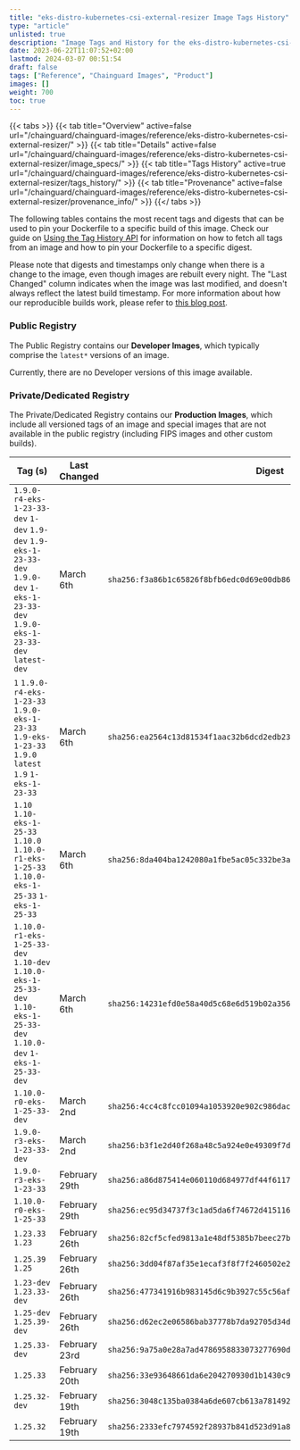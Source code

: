 ```yaml
---
title: "eks-distro-kubernetes-csi-external-resizer Image Tags History"
type: "article"
unlisted: true
description: "Image Tags and History for the eks-distro-kubernetes-csi-external-resizer Chainguard Image"
date: 2023-06-22T11:07:52+02:00
lastmod: 2024-03-07 00:51:54
draft: false
tags: ["Reference", "Chainguard Images", "Product"]
images: []
weight: 700
toc: true
---
```


{{< tabs >}}
{{< tab title="Overview" active=false url="/chainguard/chainguard-images/reference/eks-distro-kubernetes-csi-external-resizer/" >}}
{{< tab title="Details" active=false url="/chainguard/chainguard-images/reference/eks-distro-kubernetes-csi-external-resizer/image_specs/" >}}
{{< tab title="Tags History" active=true url="/chainguard/chainguard-images/reference/eks-distro-kubernetes-csi-external-resizer/tags_history/" >}}
{{< tab title="Provenance" active=false url="/chainguard/chainguard-images/reference/eks-distro-kubernetes-csi-external-resizer/provenance_info/" >}}
{{</ tabs >}}

The following tables contains the most recent tags and digests that can be used to pin your Dockerfile to a specific build of this image. Check our guide on [Using the Tag History API](/chainguard/chainguard-images/using-the-tag-history-api/) for information on how to fetch all tags from an image and how to pin your Dockerfile to a specific digest.

Please note that digests and timestamps only change when there is a change to the image, even though images are rebuilt every night. The "Last Changed" column indicates when the image was last modified, and doesn't always reflect the latest build timestamp. For more information about how our reproducible builds work, please refer to [this blog post](https://www.chainguard.dev/unchained/reproducing-chainguards-reproducible-image-builds).

### Public Registry
The Public Registry contains our **Developer Images**, which typically comprise the `latest*` versions of an image.

Currently, there are no Developer versions of this image available.

### Private/Dedicated Registry
The Private/Dedicated Registry contains our **Production Images**, which include all versioned tags of an image and special images that are not available in the public registry (including FIPS images and other custom builds).

| Tag (s)                                                                                                                                  | Last Changed  | Digest                                                                    |
|------------------------------------------------------------------------------------------------------------------------------------------|---------------|---------------------------------------------------------------------------|
|  `1.9.0-r4-eks-1-23-33-dev` `1-dev` `1.9-dev` `1.9-eks-1-23-33-dev` `1.9.0-dev` `1-eks-1-23-33-dev` `1.9.0-eks-1-23-33-dev` `latest-dev` | March 6th     | `sha256:f3a86b1c65826f8bfb6edc0d69e00db86309910cdcceac8f29a5a3ce3cfd05b7` |
|  `1` `1.9.0-r4-eks-1-23-33` `1.9.0-eks-1-23-33` `1.9-eks-1-23-33` `1.9.0` `latest` `1.9` `1-eks-1-23-33`                                 | March 6th     | `sha256:ea2564c13d81534f1aac32b6dcd2edb23c94eaf04a28763add9b1ade2531a5f8` |
|  `1.10` `1.10-eks-1-25-33` `1.10.0` `1.10.0-r1-eks-1-25-33` `1.10.0-eks-1-25-33` `1-eks-1-25-33`                                         | March 6th     | `sha256:8da404ba1242080a1fbe5ac05c332be3aa9888957968cbf5e6d8713fa8535f59` |
|  `1.10.0-r1-eks-1-25-33-dev` `1.10-dev` `1.10.0-eks-1-25-33-dev` `1.10-eks-1-25-33-dev` `1.10.0-dev` `1-eks-1-25-33-dev`                 | March 6th     | `sha256:14231efd0e58a40d5c68e6d519b02a35694d4729d1ec4372f5d1b32a56327afc` |
|  `1.10.0-r0-eks-1-25-33-dev`                                                                                                             | March 2nd     | `sha256:4cc4c8fcc01094a1053920e902c986dacf55f1f097a2ee3a48b0c6c922770681` |
|  `1.9.0-r3-eks-1-23-33-dev`                                                                                                              | March 2nd     | `sha256:b3f1e2d40f268a48c5a924e0e49309f7d56581cf1f926c1164e6483e0c52bfe9` |
|  `1.9.0-r3-eks-1-23-33`                                                                                                                  | February 29th | `sha256:a86d875414e060110d684977df44f611799e51620f055b2c3b17172bb42bedb3` |
|  `1.10.0-r0-eks-1-25-33`                                                                                                                 | February 29th | `sha256:ec95d34737f3c1ad5da6f74672d415116b662f6fcda360feca3ad3a947d129b9` |
|  `1.23.33` `1.23`                                                                                                                        | February 26th | `sha256:82cf5cfed9813a1e48df5385b7beec27b8da9f9ca4dc917d09126269b0e832c6` |
|  `1.25.39` `1.25`                                                                                                                        | February 26th | `sha256:3dd04f87af35e1ecaf3f8f7f2460502e2463bed5ef18ab537ca2132352b63e5f` |
|  `1.23-dev` `1.23.33-dev`                                                                                                                | February 26th | `sha256:477341916b983145d6c9b3927c55c56affc4840821b403a9c751e127e5eb3510` |
|  `1.25-dev` `1.25.39-dev`                                                                                                                | February 26th | `sha256:d62ec2e06586bab37778b7da92705d34da0749437447056a2c10d82525e1b8f0` |
|  `1.25.33-dev`                                                                                                                           | February 23rd | `sha256:9a75a0e28a7ad4786958833073277690d54b7997ad636f49601705f928810871` |
|  `1.25.33`                                                                                                                               | February 20th | `sha256:33e93648661da6e204270930d1b1430c919dcde0de062bfa1f4693c8e1ab9b95` |
|  `1.25.32-dev`                                                                                                                           | February 19th | `sha256:3048c135ba0384a6de607cb613a781492cc0c3e62741a5e34e647d775a576e7b` |
|  `1.25.32`                                                                                                                               | February 19th | `sha256:2333efc7974592f28937b841d523d91a8030a2578dc4677eafe253b4fa873fc6` |

